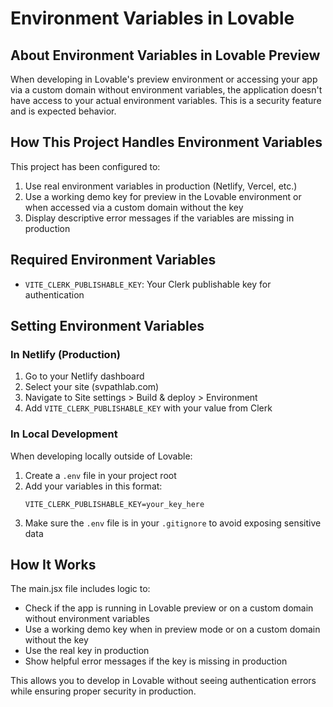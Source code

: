 
# Environment Variables in Lovable

## About Environment Variables in Lovable Preview

When developing in Lovable's preview environment or accessing your app via a custom domain without environment variables, the application doesn't have access to your actual environment variables. This is a security feature and is expected behavior.

## How This Project Handles Environment Variables

This project has been configured to:

1. Use real environment variables in production (Netlify, Vercel, etc.)
2. Use a working demo key for preview in the Lovable environment or when accessed via a custom domain without the key
3. Display descriptive error messages if the variables are missing in production

## Required Environment Variables

- `VITE_CLERK_PUBLISHABLE_KEY`: Your Clerk publishable key for authentication

## Setting Environment Variables

### In Netlify (Production)

1. Go to your Netlify dashboard
2. Select your site (svpathlab.com)
3. Navigate to Site settings > Build & deploy > Environment
4. Add `VITE_CLERK_PUBLISHABLE_KEY` with your value from Clerk

### In Local Development

When developing locally outside of Lovable:

1. Create a `.env` file in your project root
2. Add your variables in this format:
   ```
   VITE_CLERK_PUBLISHABLE_KEY=your_key_here
   ```
3. Make sure the `.env` file is in your `.gitignore` to avoid exposing sensitive data

## How It Works

The main.jsx file includes logic to:
- Check if the app is running in Lovable preview or on a custom domain without environment variables
- Use a working demo key when in preview mode or on a custom domain without the key
- Use the real key in production
- Show helpful error messages if the key is missing in production

This allows you to develop in Lovable without seeing authentication errors while ensuring proper security in production.
